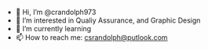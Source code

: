 - 👋 Hi, I’m @crandolph973
- 👀 I’m interested in Qualiy Assurance, and Graphic Design
- 🌱 I’m currently learning
- 📫 How to reach me: csrandolph@putlook.com

<!---
crandolph973/crandolph973 is a ✨ special ✨ repository because its `README.md` (this file) appears on your GitHub profile.
You can click the Preview link to take a look at your changes.
--->
